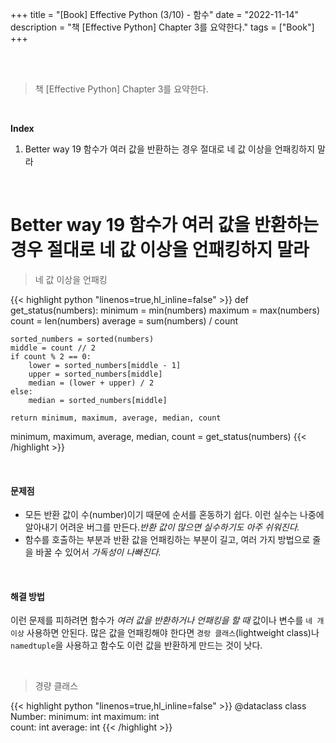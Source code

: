+++
title = "[Book] Effective Python (3/10) - 함수"
date = "2022-11-14"
description = "책 [Effective Python] Chapter 3를 요약한다."
tags = ["Book"]
+++



<br>
<br> 

> 책 [Effective Python] Chapter 3를 요약한다.


<br> 

**Index**
1. Better way 19 함수가 여러 값을 반환하는 경우 절대로 네 값 이상을 언패킹하지 말라


<br> 

# Better way 19 함수가 여러 값을 반환하는 경우 절대로 네 값 이상을 언패킹하지 말라

> 네 값 이상을 언패킹 

{{< highlight python  "linenos=true,hl_inline=false" >}}
def get_status(numbers): 
    minimum = min(numbers)
    maximum = max(numbers)
    count = len(numbers)
    average = sum(numbers) / count 

    sorted_numbers = sorted(numbers) 
    middle = count // 2
    if count % 2 == 0: 
        lower = sorted_numbers[middle - 1] 
        upper = sorted_numbers[middle] 
        median = (lower + upper) / 2
    else: 
        median = sorted_numbers[middle]

    return minimum, maximum, average, median, count

minimum, maximum, average, median, count = get_status(numbers)
{{< /highlight >}}

<br> 

#### 문제점
- 모든 반환 값이 수(number)이기 때문에 순서를 혼동하기 쉽다. 이런 실수는 나중에 알아내기 어려운 버그를 만든다._반환 값이 많으면 실수하기도 아주 쉬워진다._
- 함수를 호출하는 부분과 반환 값을 언패킹하는 부분이 길고, 여러 가지 방법으로 줄을 바꿀 수 있어서 _가독성이 나빠진다._

<br> 



#### 해결 방법
이런 문제를 피하려면 함수가 _여러 값을 반환하거나 언패킹을 할 때_ 값이나 변수를 `네 개 이상` 사용하면 안된다.
많은 값을 언패킹해야 한다면 `경랑 클래스`(lightweight class)나 `namedtuple`을 사용하고 함수도 이런 값을 반환하게 만드는 것이 낫다. 

<br> 

> 경량 클래스


{{< highlight python  "linenos=true,hl_inline=false" >}}
@dataclass
class Number:
    minimum: int
    maximum: int    
    count: int
    average: int 
{{< /highlight >}}

<br> 


